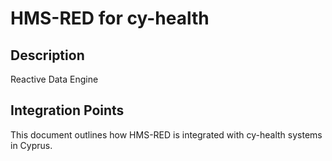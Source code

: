 # HMS-RED for cy-health

## Description

Reactive Data Engine

## Integration Points

This document outlines how HMS-RED is integrated with cy-health systems in Cyprus.
